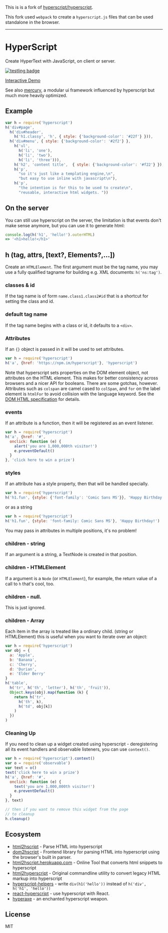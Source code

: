 This is is a fork of [hyperscript/hyperscript](https://github.com/hyperhype/hyperscript).

This fork used `webpack` to create a `hyperscript.js` files that can be used standalone in the browser.

---

# HyperScript

Create HyperText with JavaScript, on client or server.

[![testling badge](https://ci.testling.com/hyperhype/hyperscript.png)](https://ci.testling.com/hyperhype/hyperscript)

[Interactive Demo](http://hyperhype.github.io/hyperscript)

See also [mercury](https://github.com/Raynos/mercury), a modular ui
framework influenced by hyperscript but much more heavily optimized.

## Example

``` js
var h = require('hyperscript')
h('div#page',
  h('div#header',
    h('h1.classy', 'h', { style: {'background-color': '#22f'} })),
  h('div#menu', { style: {'background-color': '#2f2'} },
    h('ul',
      h('li', 'one'),
      h('li', 'two'),
      h('li', 'three'))),
    h('h2', 'content title',  { style: {'background-color': '#f22'} }),
    h('p',
      "so it's just like a templating engine,\n",
      "but easy to use inline with javascript\n"),
    h('p',
      "the intention is for this to be used to create\n",
      "reusable, interactive html widgets. "))
```

## On the server

You can still use hyperscript on the server,
the limitation is that events don't make sense anymore,
but you can use it to generate html:

``` js
console.log(h('h1', 'hello!').outerHTML)
=> '<h1>hello!</h1>'
```

## h (tag, attrs, [text?, Elements?,...])

Create an `HTMLElement`. The first argument must be the tag name, you may use a
fully qualified tagname for building e.g. XML documents: `h('ns:tag')`.

### classes & id

If the tag name is of form `name.class1.class2#id` that is a shortcut
for setting the class and id.

### default tag name

If the tag name begins with a class or id, it defaults to a `<div>`.

### Attributes

If an `{}` object is passed in it will be used to set attributes.

``` js
var h = require('hyperscript')
h('a', {href: 'https://npm.im/hyperscript'}, 'hyperscript')
```

Note that hyperscript sets properties on the DOM element object, not
attributes on the HTML element. This makes for better consistency across
browsers and a nicer API for booleans. There are some gotchas, however.
Attributes such as `colspan` are camel cased to `colSpan`, and `for` on the
label element is `htmlFor` to avoid collision with the language keyword. See the
[DOM HTML specification](http://www.w3.org/TR/DOM-Level-2-HTML/html.html)
for details.

### events

If an attribute is a function, then it will be registered as an event listener.

``` js
var h = require('hyperscript')
h('a', {href: '#',
  onclick: function (e) {
    alert('you are 1,000,000th visitor!')
    e.preventDefault()
  }
}, 'click here to win a prize')
```

### styles

If an attribute has a style property, then that will be handled specially.

``` js
var h = require('hyperscript')
h('h1.fun', {style: {'font-family': 'Comic Sans MS'}}, 'Happy Birthday!')
```

or as a string

``` js
var h = require('hyperscript')
h('h1.fun', {style: 'font-family: Comic Sans MS'}, 'Happy Birthday!')
```

You may pass in attributes in multiple positions, it's no problem!

### children - string

If an argument is a string, a TextNode is created in that position.

### children - HTMLElement

If a argument is a `Node` (or `HTMLElement`), for example, the return value of a call to `h`
that's cool, too.

### children - null.

This is just ignored.

### children - Array

Each item in the array is treated like a ordinary child. (string or HTMLElement)
this is useful when you want to iterate over an object:

``` js
var h = require('hyperscript')
var obj = {
  a: 'Apple',
  b: 'Banana',
  c: 'Cherry',
  d: 'Durian',
  e: 'Elder Berry'
}
h('table',
  h('tr', h('th', 'letter'), h('th', 'fruit')),
  Object.keys(obj).map(function (k) {
    return h('tr',
      h('th', k),
      h('td', obj[k])
    )
  })
)
```

### Cleaning Up

If you need to clean up a widget created using hyperscript - deregistering all its event handlers and observable listeners, you can use `context()`.

``` js
var h = require('hyperscript').context()
var o = require('observable')
var text = o()
text('click here to win a prize')
h('a', {href: '#',
  onclick: function (e) {
    text('you are 1,000,000th visitor!')
    e.preventDefault()
  }
}, text)

// then if you want to remove this widget from the page
// to cleanup
h.cleanup()

```
## Ecosystem

* [html2hscript](https://github.com/twilson63/html2hscript) - Parse HTML into hyperscript
* [dom2hscript](https://github.com/AkeemMcLennon/dom2hscript) - Frontend library for parsing HTML into hyperscript using the browser's built in parser.
* [html2hscript.herokuapp.com](http://html2hscript.herokuapp.com/) - Online Tool that converts html snippets to hyperscript
* [html2hyperscript](https://github.com/unframework/html2hyperscript) - Original commandline utility to convert legacy HTML markup into hyperscript
* [hyperscript-helpers](https://github.com/ohanhi/hyperscript-helpers) - write `div(h1('hello'))` instead of `h('div', h('h1', 'hello'))`
* [react-hyperscript](https://github.com/mlmorg/react-hyperscript) - use hyperscript with React.
* [hyperaxe](https://github.com/ungoldman/hyperaxe) - an enchanted hyperscript weapon.

## License

MIT
